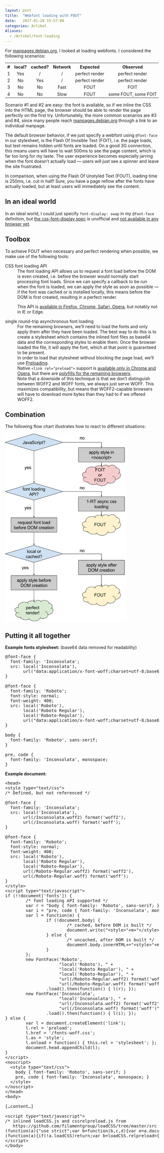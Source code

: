 ```yaml
---
layout: post
title:  "Webfont loading with FOUT"
date:   2017-01-28 15:57:00
categories: Artikel
Aliases:
  - /Artikel/font-loading
---
```

<p>
For <a href="https://manpages.debian.org">manpages.debian.org</a>, I looked at loading webfonts. I considered the following scenarios:
</p>

<table width="100%" style="margin-bottom: 1em">

<tr>
<th style="text-align: center">#</th>
<th style="text-align: center">local?</th>
<th style="text-align: center">cached?</th>
<th style="text-align: center">Network</th>
<th style="text-align: center">Expected</th>
<th style="text-align: center">Observed</th>
</tr>

<tr style="text-align: center">
<td>1</td>
<td>Yes</td>
<td>/</td>
<td>/</td>
<td>perfect render</td>
<td>perfect render</td>
</tr>

<tr style="text-align: center">
<td>2</td>
<td>No</td>
<td>Yes</td>
<td>/</td>
<td>perfect render</td>
<td>perfect render</td>
</tr>

<tr style="text-align: center">
<td>3</td>
<td>No</td>
<td>No</td>
<td>Fast</td>
<td>FOUT</td>
<td>FOIT</td>
</tr>

<tr style="text-align: center">
<td>4</td>
<td>No</td>
<td>No</td>
<td>Slow</td>
<td>FOUT</td>
<td>some FOUT, some FOIT</td>
</tr>

</table>

<p>
Scenario #1 and #2 are easy: the font is available, so if we inline the CSS into the HTML page, the browser should be able to render the page perfectly on the first try. Unfortunately, the more common scenarios are #3 and #4, since many people reach <a href="https://manpages.debian.org">manpages.debian.org</a> through a link to an individual manpage.
</p>

<p>
The default browser behavior, if we just specify a webfont using <code>@font-face</code> in our stylesheet, is the Flash Of Invisible Text (FOIT), i.e. the page loads, but text remains hidden until fonts are loaded. On a good 3G connection, this means users will have to wait 500ms to see the page content, which is far too long for my taste. The user experience becomes especially jarring when the font doesn’t actually load — users will just see a spinner and leave the site frustrated.
</p>

<p>
In comparison, when using the Flash Of Unstyled Text (FOUT), loading time is 250ms, i.e. cut in half! Sure, you have a page reflow after the fonts have actually loaded, but at least users will immediately see the content.
</p>

<h2>In an ideal world</h2>

<p>
In an ideal world, I could just specify <code>font-display: swap</code> in my <code>@font-face</code> definition, but <a href="https://tabatkins.github.io/specs/css-font-display/">the css-font-display spec</a> is unofficial and <a href="http://caniuse.com/#feat=css-font-rendering-controls">not available in any browser yet</a>.
</p>

<h2>Toolbox</h2>

<p>
To achieve FOUT when necessary and perfect rendering when possible, we make use of the following tools:
</p>

<dl>
<dt>
CSS font loading API
</dt>
<dd style="margin-bottom: 1em">
The font loading API allows us to request a font load before the DOM is even created, i.e. before the browser would normally start processing font loads. Since we can specify a callback to be run when the font is loaded, we can apply the style as soon as possible — if the font was cached or is installed locally, this means before the DOM is first created, resulting in a perfect render.<br>

This API is <a href="http://caniuse.com/#feat=font-loading">available in Firefox, Chrome, Safari, Opera</a>, but notably not in IE or Edge.
</dd>

<dt>
single round-trip asynchronous font loading
</dt>
<dd>
For the remaining browsers, we’ll need to load the fonts and only apply them after they have been loaded. The best way to do this is to create a stylesheet which contains the inlined font files as base64 data and the corresponding styles to enable them. Once the browser loaded the file, it will apply the font, which at that point is guaranteed to be present.<br>
In order to load that stylesheet without blocking the page load, we’ll use <a href="https://w3c.github.io/preload/">Preloading</a>.<br>
Native <code>&lt;link rel="preload"&gt;</code> support is <a href="http://caniuse.com/#feat=link-rel-preload">available only in Chrome and Opera</a>, but there are <a href="https://github.com/filamentgroup/loadCSS">polyfills for the remaining browsers</a>.<br>
Note that a downside of this technique is that we don’t distinguish between WOFF2 and WOFF fonts, we always just serve WOFF. This maximizes compatibility, but means that WOFF2-capable browsers will have to download more bytes than they had to if we offered WOFF2.
</dd>

</dl>

<h2>Combination</h2>

<p>
The following flow chart illustrates how to react to different situations:
</p>

<img src="/Bilder/font_loading.svg" width="400">

<h2>Putting it all together</h2>

<strong>Example fonts stylesheet:</strong> (base64 data removed for readability)
<pre>
@font-face {
  font-family: 'Inconsolata';
  src: local('Inconsolata'),
       url("data:application/x-font-woff;charset=utf-8;base64,[…]") format("woff");
}

@font-face {
  font-family: 'Roboto';
  font-style: normal;
  font-weight: 400;
  src: local('Roboto'),
       local('Roboto Regular'),
       local('Roboto-Regular'),
       url("data:application/x-font-woff;charset=utf-8;base64,[…]") format("woff");
}

body {
  font-family: 'Roboto', sans-serif;
}

pre, code {
  font-family: 'Inconsolata', monospace;
}
</pre>

<strong>Example document:</strong>
<pre>
&lt;head&gt;
&lt;style type="text/css"&gt;
/* Defined, but not referenced */

@font-face {
  font-family: 'Inconsolata';
  src: local('Inconsolata'),
       url(/Inconsolata.woff2) format('woff2'),
       url(/Inconsolata.woff) format('woff');
}   

@font-face {
  font-family: 'Roboto';
  font-style: normal;
  font-weight: 400;
  src: local('Roboto'),
       local('Roboto Regular'),
       local('Roboto-Regular'),
       url(/Roboto-Regular.woff2) format('woff2'),
       url(/Roboto-Regular.woff) format('woff');
}   
&lt;/style&gt;
&lt;script type="text/javascript"&gt;
if (!!document['fonts']) {
        /* font loading API supported */
        var r = "body { font-family: 'Roboto', sans-serif; }";
        var i = "pre, code { font-family: 'Inconsolata', monospace; }";
        var l = function(m) {
                if (!document.body) {
                        /* cached, before DOM is built */
                        document.write("&lt;style&gt;"+m+"&lt;/style&gt;");
                } else {
                        /* uncached, after DOM is built */
                        document.body.innerHTML+="&lt;style&gt;"+m+"&lt;/style&gt;";
                }
        };
        new FontFace('Roboto',
                     "local('Roboto'), " +
                     "local('Roboto Regular'), " +
                     "local('Roboto-Regular'), " +
                     "url(/Roboto-Regular.woff2) format('woff2'), " +
                     "url(/Roboto-Regular.woff) format('woff')")
                .load().then(function() { l(r); });
        new FontFace('Inconsolata',
                     "local('Inconsolata'), " +
                     "url(/Inconsolata.woff2) format('woff2'), " +
                     "url(/Inconsolata.woff) format('woff')")
                .load().then(function() { l(i); });
} else {
        var l = document.createElement('link');
        l.rel = 'preload';
        l.href = '/fonts-woff.css';
        l.as = 'style';
        l.onload = function() { this.rel = 'stylesheet'; };
        document.head.appendChild(l);
}
&lt;/script&gt;
&lt;noscript&gt;
  &lt;style type="text/css"&gt;
    body { font-family: 'Roboto', sans-serif; }
    pre, code { font-family: 'Inconsolata', monospace; }
  &lt;/style&gt;
&lt;/noscript&gt;
&lt;/head&gt;
&lt;body&gt;

[…content…]

&lt;script type="text/javascript"&gt;
/* inlined loadCSS.js and cssrelpreload.js from
   https://github.com/filamentgroup/loadCSS/tree/master/src */
(function(a){"use strict";var b=function(b,c,d){var e=a.document;var f=e.createElement("link");var g;if(c)g=c;else{var h=(e.body||e.getElementsByTagName("head")[0]).childNodes;g=h[h.length-1];}var i=e.styleSheets;f.rel="stylesheet";f.href=b;f.media="only x";function j(a){if(e.body)return a();setTimeout(function(){j(a);});}j(function(){g.parentNode.insertBefore(f,(c?g:g.nextSibling));});var k=function(a){var b=f.href;var c=i.length;while(c--)if(i[c].href===b)return a();setTimeout(function(){k(a);});};function l(){if(f.addEventListener)f.removeEventListener("load",l);f.media=d||"all";}if(f.addEventListener)f.addEventListener("load",l);f.onloadcssdefined=k;k(l);return f;};if(typeof exports!=="undefined")exports.loadCSS=b;else a.loadCSS=b;}(typeof global!=="undefined"?global:this));
(function(a){if(!a.loadCSS)return;var b=loadCSS.relpreload={};b.support=function(){try{return a.document.createElement("link").relList.supports("preload");}catch(b){return false;}};b.poly=function(){var b=a.document.getElementsByTagName("link");for(var c=0;c&lt;b.length;c++){var d=b[c];if(d.rel==="preload"&&d.getAttribute("as")==="style"){a.loadCSS(d.href,d);d.rel=null;}}};if(!b.support()){b.poly();var c=a.setInterval(b.poly,300);if(a.addEventListener)a.addEventListener("load",function(){a.clearInterval(c);});if(a.attachEvent)a.attachEvent("onload",function(){a.clearInterval(c);});}}(this));
&lt;/script&gt;
&lt;/body&gt;

</pre>
